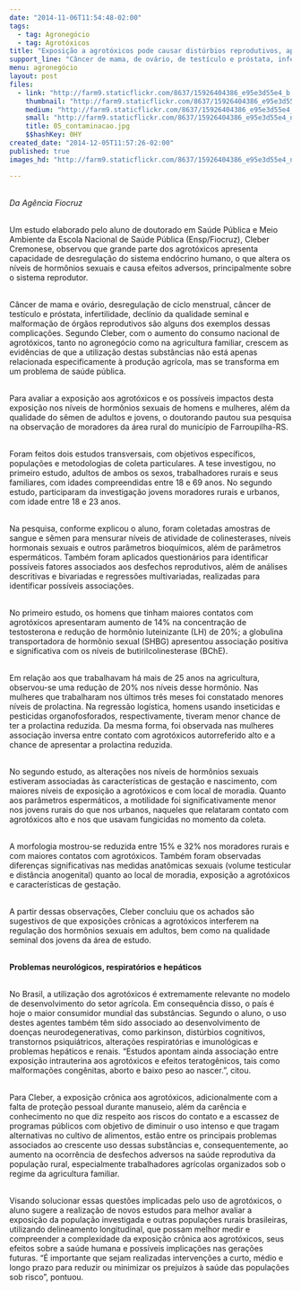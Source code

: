 ```yaml
---
date: "2014-11-06T11:54:48-02:00"
tags:
  - tag: Agronegócio
  - tag: Agrotóxicos
title: "Exposição a agrotóxicos pode causar distúrbios reprodutivos, aponta estudo"
support_line: "Câncer de mama, de ovário, de testículo e próstata, infertilidade, declínio da qualidade seminal e malformação de órgãos reprodutivos são alguns dos exemplos dessas complicações."
menu: agronegócio
layout: post
files:
  - link: "http://farm9.staticflickr.com/8637/15926404386_e95e3d55e4_b.jpg"
    thumbnail: "http://farm9.staticflickr.com/8637/15926404386_e95e3d55e4_t.jpg"
    medium: "http://farm9.staticflickr.com/8637/15926404386_e95e3d55e4_z.jpg"
    small: "http://farm9.staticflickr.com/8637/15926404386_e95e3d55e4_n.jpg"
    title: 05_contaminacao.jpg
    $$hashKey: 0HY
created_date: "2014-12-05T11:57:26-02:00"
published: true
images_hd: "http://farm9.staticflickr.com/8637/15926404386_e95e3d55e4_n.jpg"

---
```

<div id="content-header">
<div id="content-title">
<p><br />
<em>Da Ag&ecirc;ncia Fiocruz</em></p>
</div>
</div>

<div id="content-area">
<div id="default-content">
<div id="node-16706">
<div>
<div>
<p><br />
Um estudo elaborado pelo aluno de doutorado em Sa&uacute;de P&uacute;blica e Meio Ambiente da Escola Nacional de Sa&uacute;de P&uacute;blica (Ensp/Fiocruz), Cleber Cremonese, observou que grande parte dos agrot&oacute;xicos apresenta capacidade de desregula&ccedil;&atilde;o do sistema end&oacute;crino humano, o que altera os n&iacute;veis de horm&ocirc;nios sexuais e causa efeitos adversos, principalmente sobre o sistema reprodutor.</p>

<p><br />
C&acirc;ncer de mama e ov&aacute;rio, desregula&ccedil;&atilde;o de ciclo menstrual, c&acirc;ncer de test&iacute;culo e pr&oacute;stata, infertilidade, decl&iacute;nio da qualidade seminal e malforma&ccedil;&atilde;o de &oacute;rg&atilde;os reprodutivos s&atilde;o alguns dos exemplos dessas complica&ccedil;&otilde;es. Segundo Cleber, com o aumento do consumo nacional de agrot&oacute;xicos, tanto no agroneg&oacute;cio como na agricultura familiar, crescem as evid&ecirc;ncias de que a utiliza&ccedil;&atilde;o destas subst&acirc;ncias n&atilde;o est&aacute; apenas relacionada especificamente &agrave; produ&ccedil;&atilde;o agr&iacute;cola, mas se transforma em um problema de sa&uacute;de p&uacute;blica.</p>

<p><br />
Para avaliar a exposi&ccedil;&atilde;o aos agrot&oacute;xicos e os poss&iacute;veis impactos desta exposi&ccedil;&atilde;o nos n&iacute;veis de horm&ocirc;nios sexuais de homens e mulheres, al&eacute;m da qualidade do s&ecirc;men de adultos e jovens, o doutorando pautou sua pesquisa na observa&ccedil;&atilde;o de moradores da &aacute;rea rural do munic&iacute;pio de Farroupilha-RS.</p>

<p><br />
Foram feitos dois estudos transversais, com objetivos espec&iacute;ficos, popula&ccedil;&otilde;es e metodologias de coleta particulares. A tese investigou, no primeiro estudo, adultos de ambos os sexos, trabalhadores rurais e seus familiares, com idades compreendidas entre 18 e 69 anos. No segundo estudo, participaram da investiga&ccedil;&atilde;o jovens moradores rurais e urbanos, com idade entre 18 e 23 anos.</p>

<p><br />
Na pesquisa, conforme explicou o aluno, foram coletadas amostras de sangue e s&ecirc;men para mensurar n&iacute;veis de atividade de colinesterases, n&iacute;veis hormonais sexuais e outros par&acirc;metros bioqu&iacute;micos, al&eacute;m de par&acirc;metros esperm&aacute;ticos. Tamb&eacute;m foram aplicados question&aacute;rios para identificar poss&iacute;veis fatores associados aos desfechos reprodutivos, al&eacute;m de an&aacute;lises descritivas e bivariadas e regress&otilde;es multivariadas, realizadas para identificar poss&iacute;veis associa&ccedil;&otilde;es.</p>

<p><br />
No primeiro estudo, os homens que tinham maiores contatos com agrot&oacute;xicos apresentaram aumento de 14% na concentra&ccedil;&atilde;o de testosterona e redu&ccedil;&atilde;o de horm&ocirc;nio luteinizante (LH) de 20%; a globulina transportadora de horm&ocirc;nio sexual (SHBG) apresentou associa&ccedil;&atilde;o positiva e significativa com os n&iacute;veis de butirilcolinesterase (BChE).</p>

<p><br />
Em rela&ccedil;&atilde;o aos que trabalhavam h&aacute; mais de 25 anos na agricultura, observou-se uma redu&ccedil;&atilde;o de 20% nos n&iacute;veis desse horm&ocirc;nio. Nas mulheres que trabalharam nos &uacute;ltimos tr&ecirc;s meses foi constatado menores n&iacute;veis de prolactina. Na regress&atilde;o log&iacute;stica, homens usando inseticidas e pesticidas organofosforados, respectivamente, tiveram menor chance de ter a prolactina reduzida. Da mesma forma, foi observada nas mulheres associa&ccedil;&atilde;o inversa entre contato com agrot&oacute;xicos autorreferido alto e a chance de apresentar a prolactina reduzida.</p>

<p><br />
No segundo estudo, as altera&ccedil;&otilde;es nos n&iacute;veis de horm&ocirc;nios sexuais estiveram associadas &agrave;s caracter&iacute;sticas de gesta&ccedil;&atilde;o e nascimento, com maiores n&iacute;veis de exposi&ccedil;&atilde;o a agrot&oacute;xicos e com local de moradia. Quanto aos par&acirc;metros esperm&aacute;ticos, a motilidade foi significativamente menor nos jovens rurais do que nos urbanos, naqueles que relataram contato com agrot&oacute;xicos alto e nos que usavam fungicidas no momento da coleta.</p>

<p><br />
A morfologia mostrou-se reduzida entre 15% e 32% nos moradores rurais e com maiores contatos com agrot&oacute;xicos. Tamb&eacute;m foram observadas diferen&ccedil;as significativas nas medidas anat&ocirc;micas sexuais (volume testicular e dist&acirc;ncia anogenital) quanto ao local de moradia, exposi&ccedil;&atilde;o a agrot&oacute;xicos e caracter&iacute;sticas de gesta&ccedil;&atilde;o.</p>

<p><br />
A partir dessas observa&ccedil;&otilde;es, Cleber concluiu que os achados s&atilde;o sugestivos de que exposi&ccedil;&otilde;es cr&ocirc;nicas a agrot&oacute;xicos interferem na regula&ccedil;&atilde;o dos horm&ocirc;nios sexuais em adultos, bem como na qualidade seminal dos jovens da &aacute;rea de estudo.</p>

<p><br />
<strong>Problemas neurol&oacute;gicos, respirat&oacute;rios e hep&aacute;ticos</strong></p>

<p><br />
No Brasil, a utiliza&ccedil;&atilde;o dos agrot&oacute;xicos &eacute; extremamente relevante no modelo de desenvolvimento do setor agr&iacute;cola. Em consequ&ecirc;ncia disso, o pa&iacute;s &eacute; hoje o maior consumidor mundial das subst&acirc;ncias. Segundo o aluno, o uso destes agentes tamb&eacute;m t&ecirc;m sido associado ao desenvolvimento de doen&ccedil;as neurodegenerativas, como parkinson, dist&uacute;rbios cognitivos, transtornos psiqui&aacute;tricos, altera&ccedil;&otilde;es respirat&oacute;rias e imunol&oacute;gicas e problemas hep&aacute;ticos e renais. &ldquo;Estudos apontam ainda associa&ccedil;&atilde;o entre exposi&ccedil;&atilde;o intrauterina aos agrot&oacute;xicos e efeitos teratog&ecirc;nicos, tais como malforma&ccedil;&otilde;es cong&ecirc;nitas, aborto e baixo peso ao nascer.&rdquo;, citou.</p>

<p><br />
Para Cleber, a exposi&ccedil;&atilde;o cr&ocirc;nica aos agrot&oacute;xicos, adicionalmente com a falta de prote&ccedil;&atilde;o pessoal durante manuseio, al&eacute;m da car&ecirc;ncia e conhecimento no que diz respeito aos riscos do contato e a escassez de programas p&uacute;blicos com objetivo de diminuir o uso intenso e que tragam alternativas no cultivo de alimentos, est&atilde;o entre os principais problemas associados ao crescente uso dessas subst&acirc;ncias e, consequentemente, ao aumento na ocorr&ecirc;ncia de desfechos adversos na sa&uacute;de reprodutiva da popula&ccedil;&atilde;o rural, especialmente trabalhadores agr&iacute;colas organizados sob o regime da agricultura familiar.</p>

<p><br />
Visando solucionar essas quest&otilde;es implicadas pelo uso de agrot&oacute;xicos, o aluno sugere a realiza&ccedil;&atilde;o de novos estudos para melhor avaliar a exposi&ccedil;&atilde;o da popula&ccedil;&atilde;o investigada e outras popula&ccedil;&otilde;es rurais brasileiras, utilizando delineamento longitudinal, que possam melhor medir e compreender a complexidade da exposi&ccedil;&atilde;o cr&ocirc;nica aos agrot&oacute;xicos, seus efeitos sobre a sa&uacute;de humana e poss&iacute;veis implica&ccedil;&otilde;es nas gera&ccedil;&otilde;es futuras. &ldquo;&Eacute; importante que sejam realizadas interven&ccedil;&otilde;es a curto, m&eacute;dio e longo prazo para reduzir ou minimizar os preju&iacute;zos &agrave; sa&uacute;de das popula&ccedil;&otilde;es sob risco&rdquo;, pontuou.</p>
</div>
</div>
</div>
</div>
</div>

